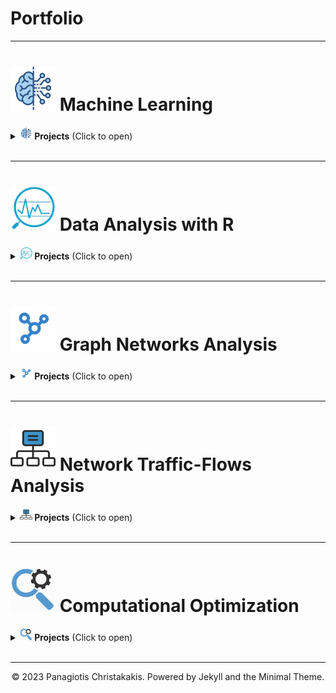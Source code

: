 # Portfolio
---

# <img src="https://raw.githubusercontent.com/christakakis/christakakis.github.io/master/images/MachineLearning_png.png" alt="Machine Learning" width=72 height=72> Machine Learning

<details markdown=1><summary markdown="span"><img src="https://raw.githubusercontent.com/christakakis/christakakis.github.io/master/images/MachineLearning_png.png" alt=" Projects" width=20 height=20><strong> Projects</strong> (Click to open)</summary>

<br/>

### Classification (Computer Vision - BoVW)

[![View on GitHub](https://img.shields.io/badge/GitHub-View_on_GitHub-blue?logo=GitHub)](https://github.com/christakakis/machine_learning/tree/main/(2)%20Classification%20(Computer%20Vision%20-%20BoVW))

**Classification using Computer Vision:** Implemenation of Bag of Visual Words (BoVW) technique for an image dataset (Mammals Classication).

<img src="images/Classification-ComputerVision-BoVW-Elephant(1).jpg?raw=true"/>
<img src="images/Classification-ComputerVision-BoVW-Elephant(2).jpg?raw=true"/>

---
### Chatbot

[![View on GitHub](https://img.shields.io/badge/GitHub-View_on_GitHub-blue?logo=GitHub)](https://github.com/christakakis/chatbot)

**Building a simple chat-bot using Microsoft's MetaLWOz dataset** 
#### Briefly, my implementation took into account:

  • **(1) Data pre-processing.** Prepare the training data (pairs of sentences from the provided data set).
  
  • **(2) Neural Network Structure.** Choosing an appropriate neural network structure that can model the problem.
  
  • **(3) Loss Function.** Selecting an appropriate loss function.
  
  • **(4) Training.** Training of the model on sentence pairs ([input, output]).
  
  • **(5) Testing - Inference.** A txt as well as a gif are provided with some test conversations with the chatbot.

<center><img src="images/ChatBot.jpg?raw=true"/></center>
<center><img src="images/test_conv.gif?raw=true"/></center>

---
### Unsupervised Learning (Clustering)

[![View on GitHub](https://img.shields.io/badge/GitHub-View_on_GitHub-blue?logo=GitHub)](https://github.com/christakakis/machine_learning/tree/main/(4)%20Unsupervised%20Learning%20(Clustering))

**Unsupervised learning in Image Clustering:** Develop and combine deep learning models / clustering techniques on Fashion-MNIST dataset.

<center><img src="images/UnsupervisedLearning-Clustering .jpg?raw=true"/></center>

---
### Classification (Supervised Learning)

[![View on GitHub](https://img.shields.io/badge/GitHub-View_on_GitHub-blue?logo=GitHub)](https://github.com/christakakis/machine_learning/tree/main/(1)%20Classification%20(Supervised%20Learning))

**Simple Classification:** Comparing different models on numerical data of financial indicators for businesses in order to classify them as bankrupt or not.

<center><img src="images/Classification-Supervised Learning(1).jpg?raw=true"/></center>
<center><img src="images/Classification-Supervised Learning(2).jpg?raw=true"/></center>

---
### NLTK Library – Sentence Generator & Classify Reviews

[![View on GitHub](https://img.shields.io/badge/GitHub-View_on_GitHub-blue?logo=GitHub)](https://github.com/christakakis/machine_learning/tree/main/(5)%20NLTK%20Library%20%E2%80%93%20Sentence%20Generator%20%26%20Classify%20Reviews)

**NLP:** Sentence creation from bigrams and trigrams generated by Project Gutenberg books. Classifier training to find positive and negative movie reviews.

---
### CNN Architecture

[![View on GitHub](https://img.shields.io/badge/GitHub-View_on_GitHub-blue?logo=GitHub)](https://github.com/christakakis/machine_learning/tree/main/(3)%20CNN%20Architecture)

**CNNs:** Comparing and seeking the best result of various convolutional neural network architectures for CIFAR-10 dataset, while trying different loss functions.

</details>
<br/>

---

# <img src="https://raw.githubusercontent.com/christakakis/christakakis.github.io/master/images/R_png.png" alt="Data Analysis with R" width=72 height=72> Data Analysis with R

<details markdown=1><summary markdown="span"><img src="https://raw.githubusercontent.com/christakakis/christakakis.github.io/master/images/R_png.png" alt=" Projects" width=20 height=20><strong> Projects</strong> (Click to open)</summary>

<br/>

### Simple R functions - Dataset tidyr::who

[![View on GitHub](https://img.shields.io/badge/GitHub-View_on_GitHub-blue?logo=GitHub)](https://github.com/christakakis/r_data_analysis/tree/main/(1)%20Simple%20R%20functions)

**R in simple use cases:** Using the simplest R functions to transform the dataset into tidy format.

---
### Simple R plots with ggplot2 - Datasets queen & mcdonalds

[![View on GitHub](https://img.shields.io/badge/GitHub-View_on_GitHub-blue?logo=GitHub)](https://github.com/christakakis/r_data_analysis/tree/main/(2)%20Simple%20R%20plots%20with%20ggplot2)

**R in simple use cases combined with ggplot2:** Plotting the simplest possible R plots. Dataset queen.csv contains characteristics for each song of the Queen albums as derived from Spotify. Mcdonalds.csv contains the price of Big-Mac in local currency for various countries and years. In general, this R Markdown contains Faceted ScatterPlots, BoxPlots, Histograms and BarPlots.

<center><img src="images/R2(a).jpg?raw=true"/></center>
<center><img src="images/R2(b).jpg?raw=true"/></center>

---
### Rules, Correcting, Imputing with R - Dataset dirty_iris

[![View on GitHub](https://img.shields.io/badge/GitHub-View_on_GitHub-blue?logo=GitHub)](https://github.com/christakakis/r_data_analysis/tree/main/(3)%20Rules%2C%20Correcting%2C%20Imputing%20with%20R)

**Editrules, Correction and Imputing missing values with R:** With the use of deducorrect, editrules and VIM the dataset is transofrmed into tidy. In general, this R Markdown contains numerical and caterogical rules, violations, hotdeck imputation and lastly some plots.

---
### Visualization of the Olympic Games with R - Dataset results

[![View on GitHub](https://img.shields.io/badge/GitHub-View_on_GitHub-blue?logo=GitHub)](https://github.com/christakakis/r_data_analysis/tree/main/(4)%20Visualization%20of%20the%20Olympic%20Games%20with%20R)

**Olympic Games with R:** Dataset results.csv contains results of the track and field events of all the Olympic Games events until 2016. In general, this R Markdown contains the preprocessing steps as well as univariate and multivariate analysis, time series analysis techniques and interesting graphs for this dataset.

<center><img src="images/R4(a).jpg?raw=true"/></center>
<center><img src="images/R4(b).jpg?raw=true"/></center>

---
### Interactive Maps with use of cshapes, leaflet and tmap (Dashboard Included) - Dataset world from cshapes

[![View on GitHub](https://img.shields.io/badge/GitHub-View_on_GitHub-blue?logo=GitHub)](https://github.com/christakakis/r_data_analysis/tree/main/(5)%20Interactive%20Maps%20with%20use%20of%20cshapes%2C%20leaflet%20and%20tmap%20(Dashboard%20Included))

**Using interactive maps with R:** Manage and visualize geographic data with world datset from cshapes. This folder contains both R Markdown and Shiny Dashboard. Distance thresholds, buffer from capitals, distance from country's centroid are included.

---
### Graph plots and shortest paths (Dashboard Included) - Dataset world from cshapes

[![View on GitHub](https://img.shields.io/badge/GitHub-View_on_GitHub-blue?logo=GitHub)](https://github.com/christakakis/r_data_analysis/tree/main/(6)%20Graph%20plots%20and%20shortest%20paths%20(Dashboard%20Included))

**Network Data with R:** Manage and visualize network data again with world datset from cshapes. This folder contains also both R Markdown and Shiny Dashboard. Directed graph of capitals and their distances, shortest path between capitals considering weight distance or total number of nodes are included.

<center><img src="images/R6.jpg?raw=true"/></center>

---
### Interesting interactive visualizations (Dashboard Included) - Dataset album
#### The Dashboard is available for preview on my account on [ShinyApps](https://christakakis.shinyapps.io/Dashboard-Albums/).

[![View on GitHub](https://img.shields.io/badge/GitHub-View_on_GitHub-blue?logo=GitHub)](https://github.com/christakakis/r_data_analysis/tree/main/(7)%20Interesting%20interactive%20visualizations%20(Dashboard%20Included))

**Music Albums Interactive Visualizations:** Managing data about music albums, their genres, titles, year and artists.

<center><img src="images/R7.jpg?raw=true"/></center>

---
### Visualizations of NYPD shooting incidents (Dashboard Included) - Various Datasets

[![View on GitHub](https://img.shields.io/badge/GitHub-View_on_GitHub-blue?logo=GitHub)](https://github.com/christakakis/r_data_analysis/tree/main/(8)%20Visualizations%20of%20NYPD%20shooting%20incidents%20(Dashboard%20Included))

**NYPD shooting incidents:** Managing data about NYC shootings and trying to plot something interesting.

<center><img src="images/R8(a).jpg?raw=true"/></center>
<center><img src="images/R8(b).jpg?raw=true"/></center>

</details>
<br/>

---

# <img src="https://raw.githubusercontent.com/christakakis/christakakis.github.io/master/images/GraphNetworks_png.png" alt="Graph Networks Analysis" width=72 height=72> Graph Networks Analysis

<details markdown=1><summary markdown="span"><img src="https://raw.githubusercontent.com/christakakis/christakakis.github.io/master/images/GraphNetworks_png.png" alt=" Projects" width=20 height=20><strong> Projects</strong> (Click to open)</summary>

<br/>

### Production and Network Measurements

[![View on GitHub](https://img.shields.io/badge/GitHub-View_on_GitHub-blue?logo=GitHub)](https://github.com/christakakis/graph_network_analysis/tree/main/productionAndNetworkMeasurements)

**Production and Network Measurements:** Studying and analyzing social networks. Comparison of the properties of the networks, commenting on the results and the parameter choices for the synthetic networks, and also the reasoning that was used to arrive at them. Finaly, plots are added and commented.

<img src="https://raw.githubusercontent.com/christakakis/graph_network_analysis/main/productionAndNetworkMeasurements/Plots/05.%20Barabasi-Albert%20Undirected/03.%20Log%20Binning%20Degree%20Distribution.png"/>
<img src="https://raw.githubusercontent.com/christakakis/graph_network_analysis/main/productionAndNetworkMeasurements/Plots/03.%20Erd%C5%91s-Renyi/01.%20Linear%20Scale.png"/>

---

### Community Detection Techniques

[![View on GitHub](https://img.shields.io/badge/GitHub-View_on_GitHub-blue?logo=GitHub)](https://github.com/christakakis/graph_network_analysis/tree/main/communityDetectionTechniques)

**Detect communities with different techniques:** Working with polblogs network, a directed graph from hyperlinks between blogs on US politics recorded in 2005 by Adamic and Glance, a comparison of the performance of different community detection techniques-algorithms is held, with respect to the ground-truth communities given.

<img src="https://raw.githubusercontent.com/christakakis/graph_network_analysis/main/communityDetectionTechniques/Plots/01.%20Ground%20Truth%20Communities.png"/>
<img src="https://raw.githubusercontent.com/christakakis/graph_network_analysis/main/communityDetectionTechniques/Plots/03.%20Maximization%20Modularity%20Communities.png"/>
<img src="https://raw.githubusercontent.com/christakakis/graph_network_analysis/main/communityDetectionTechniques/Plots/08.%20Metrics%20for%20Community%20Detection%20Methods%20(2).jpg"/>

---

### Cypher Neo4j Queries

[![View on GitHub](https://img.shields.io/badge/GitHub-View_on_GitHub-blue?logo=GitHub)](https://github.com/christakakis/cypher_neo4j_queries)

**Data Insertion and Retrieval Queries using Neo4j:** Data from an online lending library that records information about the books it has, its users-readers and the borrowing of books by users. The library provides search services for books to users as well as recommendations of books they may find interesting. At the same time, users are able to rate books and lists of the most popular and highest rated books can be provided to users. The online library uses a relational database to store and manage relevant information.

</details>
<br/>

---

# <img src="https://raw.githubusercontent.com/christakakis/christakakis.github.io/master/images/NetworkFlows_png.png" alt="Network Traffic-Flows Analysis" width=72 height=72> Network Traffic-Flows Analysis

<details markdown=1><summary markdown="span"><img src="https://raw.githubusercontent.com/christakakis/christakakis.github.io/master/images/NetworkFlows_png.png" alt=" Projects" width=20 height=20><strong> Projects</strong> (Click to open)</summary>

<br/>

### Network Traffic Analysis in Data Centres

[![View on GitHub](https://img.shields.io/badge/GitHub-View_on_GitHub-blue?logo=GitHub)](https://github.com/christakakis/trace_pcap_analysis)

**Network Traffic Analysis from PCAP file:** Analyzing network traffic in data centers based on trace from PCAP file and extraction of traffic characteristics in the form of distributions. The extracted results are plotted in the form of distributions (e.g. CDF). For the implementation DPTK library is used.

<img src="https://raw.githubusercontent.com/christakakis/trace_pcap_analysis/main/Plots/4.png"/>
<img src="https://raw.githubusercontent.com/christakakis/trace_pcap_analysis/main/Plots/2.png"/>

---

### Flow Migration Technique using OpenFlow

[![View on GitHub](https://img.shields.io/badge/GitHub-View_on_GitHub-blue?logo=GitHub)](https://github.com/christakakis/open-flow_migration/)

**Flow Migration Technique:** Implementation of a flow migration technique for transferring a network flow to another path of a network topology, while assessing any communication complications, such as increase in delay, packet loss and packet reordering. The flow transfers are done using OpenFlow and D-ITG.

<img src="https://raw.githubusercontent.com/christakakis/open-flow_migration/main/01.%20Plots/Jitter_Routing1.jpg"/>
<img src="https://raw.githubusercontent.com/christakakis/open-flow_migration/main/01.%20Plots/PacketReorderings.jpg"/>

</details>
<br/>

---

# <img src="https://raw.githubusercontent.com/christakakis/christakakis.github.io/master/images/Optimization_png.png" alt="Computational Optimization" width=72 height=72> Computational Optimization

<details markdown=1><summary markdown="span"><img src="https://raw.githubusercontent.com/christakakis/christakakis.github.io/master/images/Optimization_png.png" alt=" Projects" width=20 height=20><strong> Projects</strong> (Click to open)</summary>

<br/>

### Compressed Sparse Row

[![View on GitHub](https://img.shields.io/badge/GitHub-View_on_GitHub-blue?logo=GitHub)](https://github.com/christakakis/computational_optimization/tree/main/(1)%20Compressed%20Sparse%20Row%20(CSR))

**CSR:** Representation of a matrix A by three (one-dimensional) arrays, that respectively contain nonzero values, the extents of rows, and column indices.

---
### Compressed Sparse Column

[![View on GitHub](https://img.shields.io/badge/GitHub-View_on_GitHub-blue?logo=GitHub)](https://github.com/christakakis/computational_optimization/tree/main/(2)%20Compressed%20Sparse%20Column%20(CSC))

**CSC:** Representation of a matrix A by three (one-dimensional) arrays, that respectively contain nonzero values, the extents of columns, and row indices.

---
### Equilibration (Scaling Technique)

[![View on GitHub](https://img.shields.io/badge/GitHub-View_on_GitHub-blue?logo=GitHub)](https://github.com/christakakis/computational_optimization/tree/main/(3)%20Eliminate%20k-ton%20Equality%20Constraints)

**Equilibration:** Rows and columns of a matrix A are multiplied by positive scalars and these operations lead to non-zero numerical values of similar magnitude.

---
### Arithmetic Mean (Scaling Technique)

[![View on GitHub](https://img.shields.io/badge/GitHub-View_on_GitHub-blue?logo=GitHub)](https://github.com/christakakis/computational_optimization/tree/main/(9)%20Arithmetic%20Mean)

**Arithmetic Mean:** This method aims to decrease the variance between the nonzero elements in the coefficient matrix A. Each row is divided by the arithmetic mean of the absolute value of the elements in that row and each column is divided by the arithmetic mean of the absolute value of the elements in that column.

---
### Eliminate k-ton Equality Constraints (Presolve Method)

[![View on GitHub](https://img.shields.io/badge/GitHub-View_on_GitHub-blue?logo=GitHub)](https://github.com/christakakis/computational_optimization/tree/main/(4)%20Equilibration%20Technique)

**k-ton:** Identifying and eliminating singleton, doubleton, tripleton, and more general k-ton equality constraints in order to reduce the size of the problem and discover whether a LP is unbounded or infeasible.

---
### Exterior Point Simplex-type Algorithm

[![View on GitHub](https://img.shields.io/badge/GitHub-View_on_GitHub-blue?logo=GitHub)](https://github.com/christakakis/computational_optimization/tree/main/(5)%20Exterior%20Point%20Siplex-type%20Algorithm)

**Exterior Point Algorithm:** An implementation of Exterior Point Algorithm.

---
### Parser for various TSP and more type of problems

[![View on GitHub](https://img.shields.io/badge/GitHub-View_on_GitHub-blue?logo=GitHub)](https://github.com/christakakis/computational_optimization/tree/main/(6)%20Parser%20for%20TSP%20and%20more%20type%20of%20problems)

**TSP Parser:** With the help of tsplib95 a complete parser was made to read instances of type TSP, HCP, ATSP, SOP, CVRP. Also it supports Edge_Weight_Types of EXPLICIT, EUC_2D, EUC_3D, XRAY1, XRAY2, GEO, ATT, UPPER_ROW, LOWER_ROW and many more. Main goal of this parser is to return important information about a selected problem in order to apply heuristics and metaheuristics later. It is important to mention that this work was part of a group project and my part was about Hamiltonian Cycle Problems (HCP). Contributors are mentioned inside the files.

---
### TSP solver - Heuristic algorithm for optimal tour

[![View on GitHub](https://img.shields.io/badge/GitHub-View_on_GitHub-blue?logo=GitHub)](https://github.com/christakakis/computational_optimization/tree/main/(7)%20TSP%20solver%20-%20Heuristic%20algorithm%20for%20finding%20optimal%20tour)

**TSP solver:** With the help of elkai library and TSP parser from [TSP Parser]((https://github.com/christakakis/computational_optimization/tree/main/(6)%20Parser%20for%20TSP%20and%20more%20type%20of%20problems)), Lin-Kernighan-Helsgaun heuristic algorithm is applied to HCP, TSP, ATSP, SOP files to find optimal tour and plot them.

---
### CVRP solver - Finding routes and their weights

[![View on GitHub](https://img.shields.io/badge/GitHub-View_on_GitHub-blue?logo=GitHub)](https://github.com/christakakis/computational_optimization/tree/main/(8)%20CVRP%20solver%20-%20Finding%20routes%20and%20their%20weights)

**CVRP solver:** With the help of VRPy python framework and TSP parser from code (6), best routes for CVRP files are found, as well as their weights.

</details>
<br/>


---
<center>© 2023 Panagiotis Christakakis. Powered by Jekyll and the Minimal Theme.</center>
